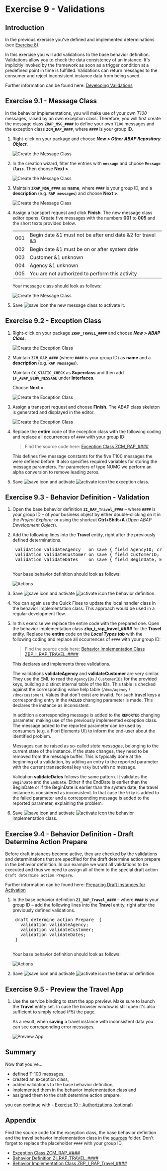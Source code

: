 # Exercise 9 - Validations

## Introduction
In the previous exercise you've defined and implemented determinations (see [Exercise 8](/exercises/ex8/README.md)).

In this exercise you will add validations to the base behavior definition. Validations allow you to check the data consistency of an instance. It's implicitly invoked by the framework as soon as a trigger condition at a predefined point in time is fulfilled. Validations can return messages to the consumer and reject inconsistent instance data from being saved.

Further information can be found here: [Developing Validations](https://help.sap.com/viewer/923180ddb98240829d935862025004d6/Cloud/en-US/abfbcd933c264fe4a4883d80d1e951d8.html)

## Exercise 9.1 - Message Class
In the behavior implementations, you will make use of your own _T100_ messages, raised by an own exception class. 
Therefore, you will first create the message class **`ZRAP_MSG_####`** to define your own `T100` messages and the exception class **`ZCM_RAP_####`**, where **`####`** is your group ID.

1.	Right-click on your package and choose _**New > Other ABAP Repository Object**_.

    ![Create the Message Class](images/validation01.png)

2.	In the creation wizard, filter the entries with **`message`** and choose **`Message Class`**. Then choose **Next >**.
    
    ![Create the Message Class](images/validation02.png)
        
3.	Maintain **`ZRAP_MSG_####`** as **name**, where **`####`** is your group ID, and a **description** (e.g. **`RAP messages`**) and choose **Next >**.
     
    ![Create the Message Class](images/validation03.png)
    
4.	Assign a transport request and click **Finish**. The new message class editor opens. Create five messages with the numbers **001** to **005** and the short texts provided below.
    
    <table>
    <tr> <td>001</td> <td>Begin date &1 must not be after end date &2 for travel &3</td> </tr>
    <tr> <td>002</td> <td>Begin date &1 must be on or after system date</td> </tr>
    <tr> <td>003</td> <td>Customer &1 unknown</td> </tr>
    <tr> <td>004</td> <td>Agency &1 unknown</td> </tr>
    <tr> <td>005</td> <td>You are not authorized to perform this activity</td> </tr>
    </tr>
    </table> 

    Your message class should look as follows:
    
    ![Create the Message Class](images/validation04.png)
    
5.	Save ![save icon](images/adt_save.png) the new message class to activate it.
 
## Exercise 9.2 - Exception Class

1.	Right-click on your package **`ZRAP_TRAVEL_####`** and choose _**New > ABAP Class**_.
    
    ![Create the Exception Class](images/validation05.png)
    
2.	Maintain **`ZCM_RAP_####`** (where **`####`** is your group ID) as **name** and a **description** (e.g. **`RAP Messages`**).
    
    Maintain **`CX_STATIC_CHECK`** as **Superclass** and then add **`IF_ABAP_BEHV_MESSAGE`** under **Interfaces**.
    
    Choose **Next >**.
    
    ![Create the Exception Class](images/validation06.png)
    
3.	Assign a transport request and choose **Finish**. The ABAP class skeleton is generated and displayed in the editor.
     
    ![Create the Exception Class](images/validation07.png)
    
4.	Replace the **entire** code of the exception class with the following coding and replace all occurrences of `####` with your group ID:

    > Find the source code here: [Exception Class ZCM_RAP_####](sources/EX9_2_CLAS_ZCM_RAP.txt)

    This defines five message constants for the five T100 messages the were defined before. It also specifies required variables for storing the message parameters. For parameters of type NUMC we perform an alpha conversion to remove leading zeros.

5. Save ![save icon](images/adt_save.png) and activate ![activate icon](images/adt_activate.png) the exception class.

## Exercise 9.3 - Behavior Definition - Validation
1. Open the base behavior definition **`ZI_RAP_Travel_####`** – where **`####`** is your group ID – of your business object by either double-clicking on it in the _Project Explorer_ or using the shortcut **Ctrl+Shift+A** (_Open ABAP Development Object_).

2. Add the following lines into the **Travel** entity, right after the previously defined determinations.

    <pre>
    validation validateAgency   on save { field AgencyID; create; }
    validation validateCustomer on save { field CustomerID; create; }
    validation validateDates    on save { field BeginDate, EndDate; create; }
    </pre>

    Your base behavior definition should look as follows:
    
    ![Actions](images/validation08.png)

3. Save ![save icon](images/adt_save.png) and activate ![activate icon](images/adt_activate.png) the behavior definition.

4. You can again use the Quick Fixes to update the local handler class in the behavior implementation class. This approach would be used in a regular development flow.

5. In this exercise we replace the entire code with the prepared one. Open the behavior implementation class **zbp_i_rap_travel_####** for the **Travel** entity. Replace the **entire** code on the **_Local Types tab_** with the following coding and replace all occurrences of  `####` with your group ID:

    > Find the source code here: [Behavior Implementation Class ZBP_I_RAP_TRAVEL_####](sources/EX9_3_CLAS_ZBP_I_RAP_TRAVEL.txt)

    This declares and implements three validations. 
    
    The validations **validateAgency** and **validateCustomer** are very similar. They use the EML to read the `AgencyIDs` / `CustomerIDs` for the provided keys, building a distinct internal table of the IDs. This table is checked against the corresponding value help table (`/dmo/agency` / `/dmo/customer`). Values that don't exist are invalid. For such travel keys a corresponding entry in the **`FAILED`** changing parameter is made. This declares the instance as inconsistent.
    
    In addition a corresponding message is added to the **`REPORTED`** changing parameter, making use of the previously implemented exception class. The message added to the reported parameter can be used by consumers (e.g. a Fiori Elements UI) to inform the end-user about the identified problem. 
    
    Messages can be raised as so-called _state messages_, belonging to the current state of the instance. If the state changes, they need to be removed from the message buffer. This is typically done at the beginning of a validation, by adding an entry to the reported parameter with the current transactional key `%tky` but with no message.
    
    Validation **validateDates** follows the same pattern. It validates the `BeginDate` and the `EndDate`. Either if the EndDate is earlier than the BeginDate or if the BeginDate is earlier than the system date, the travel instance is considered as inconsistent. In that case the `%tky` is added to the failed parameter and a corresponding message is added to the reported parameter, explaining the problem. 

6. Save ![save icon](images/adt_save.png) and activate ![activate icon](images/adt_activate.png) the behavior implementation class.

## Exercise 9.4 - Behavior Definition - Draft Determine Action Prepare
Before draft instances become active, they are checked by the validations and determinations that are specified for the draft determine action prepare in the behavior definition. In our example we want all validations to be executed and thus we need to assign all of them to the special draft action `draft determine action Prepare`.

Further information can be found here: [Preparing Draft Instances for Activation](https://help.sap.com/viewer/923180ddb98240829d935862025004d6/Cloud/en-US/8eb32c2936904f95acffaec95ab1edd5.html) 

1. In the base behavior definition **`ZI_RAP_Travel_####`** – where **`####`** is your group ID – add the following lines into the **Travel** entity, right after the previously defined validations.

    <pre>
    draft determine action Prepare  {
      validation validateAgency;
      validation validateCustomer;
      validation validateDates;
    }
    </pre>

    Your base behavior definition should look as follows:
    
    ![Actions](images/validation09.png)

3. Save ![save icon](images/adt_save.png) and activate ![activate icon](images/adt_activate.png) the behavior definition.

## Exercise 9.5 - Preview the Travel App
1. Use the service binding to start the app preview. Make sure to launch the **Travel** entity set. In case the browser window is still open it's also sufficient to simply reload (F5) the page.

   As a result, when **saving** a travel instance with inconsistent data you can see corresponding error messages.
  
    ![Preview App](images/validation10.png)

## Summary

Now that you've... 
- defined T-100 messages,
- created an exception class,
- added validations to the base behavior definition,
- implemented them in the behavior implementation class and
- assigned them to the draft determine action prepare, 

you can continue with - [Exercise 10 - Authorizations (optional)](../ex10/README.md)

## Appendix

Find the source code for the exception class, the base behavior definition and the travel behavior implementation class in the [sources](sources) folder. Don't forget to replace the placeholder `####` with your group ID.

- [Exception Class ZCM_RAP_####](sources/EX9_2_CLAS_ZCM_RAP.txt)
- [Behavior Definition ZI_RAP_TRAVEL_####](sources/EX9_4_BDEF_ZI_RAP_TRAVEL.txt)
- [Behavior Implementation Class ZBP_I_RAP_Travel_####](sources/EX9_3_CLAS_ZBP_I_RAP_TRAVEL.txt)
